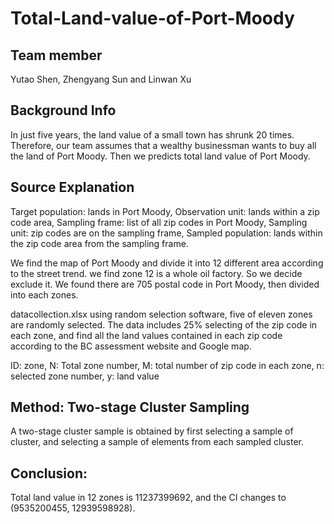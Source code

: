 # Total-Land-value-of-Port-Moody
## Team member 
Yutao Shen, Zhengyang Sun and Linwan Xu

## Background Info
In just five years, the land value of a small town has shrunk 20 times. Therefore, our team assumes that a wealthy businessman wants to buy all the land of Port Moody.
Then we predicts total land value of Port Moody. 

## Source Explanation

Target population: lands in Port Moody, Observation unit: lands within a zip code area, Sampling frame: list of all zip codes in Port Moody, 
Sampling unit: zip codes are on the sampling frame, Sampled population: lands within the zip code area from the sampling frame. 

We find the map of Port Moody and divide it into 12 different area according to the street trend. we find zone 12 is a whole oil factory. So we decide exclude it. We found there are 705 postal code in Port Moody, then divided into each zones. 

datacollection.xlsx using random selection software, five of eleven zones are randomly selected. The data includes 25% selecting of the zip code in each zone, and find all the land values contained in each zip code according to the BC assessment website and Google map. 

ID: zone, N: Total zone number, M: total number of zip code in each zone, n: selected zone number, y: land value

## Method: Two-stage Cluster Sampling

A two-stage cluster sample is obtained by first selecting a sample of cluster, and selecting a sample of elements from each sampled cluster.

## Conclusion: 

Total land value in 12 zones is 11237399692, and the CI changes to (9535200455, 12939598928).


